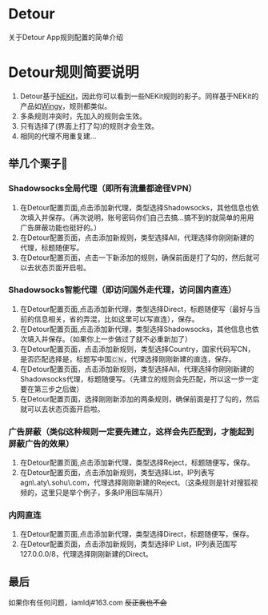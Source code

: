 # Detour
关于Detour App规则配置的简单介绍
# Detour规则简要说明

1. Detour基于[NEKit](https://github.com/zhuhaow/NEKit)，因此你可以看到一些NEKit规则的影子。同样基于NEKit的产品如[Wingy](https://github.com/hellowingy/wingy-announcement)，规则都类似。
2. 多条规则冲突时，先加入的规则会生效。
3. 只有选择了(界面上打了勾)的规则才会生效。
4. 相同的代理不用重复建...

## 举几个栗子🌰
### Shadowsocks全局代理（即所有流量都途径VPN）
1. 在Detour配置页面,点击添加新代理，类型选择Shadowsocks，其他信息也依次填入并保存。（再次说明，账号密码你们自己去搞...搞不到的就简单的用用广告屏蔽功能也挺好的。）
2. 在Detour配置页面，点击添加新规则，类型选择All，代理选择你刚刚新建的代理，标题随便写。
3. 在Detour配置页面，点击一下新添加的规则，确保前面是打了勾的，然后就可以去状态页面开启啦。

### Shadowsocks智能代理（即访问国外走代理，访问国内直连）
1. 在Detour配置页面,点击添加新代理，类型选择Direct，标题随便写（最好与当前的信息相关，省的弄混，比如这里可以写直连），保存。
2. 在Detour配置页面,点击添加新代理，类型选择Shadowsocks，其他信息也依次填入并保存。（如果你上一步做过了就不必重新加了）
3. 在Detour配置页面，点击添加新规则，类型选择Country，国家代码写CN，是否匹配选择是，标题写中国🇨🇳，代理选择刚刚新建的直连，保存。
4. 在Detour配置页面，点击添加新规则，类型选择All，代理选择你刚刚新建的Shadowsocks代理，标题随便写。（先建立的规则会先匹配，所以这一步一定要在第三步之后做）
5. 在Detour配置页面，选择刚刚新添加的两条规则，确保前面是打了勾的，然后就可以去状态页面开启啦。

### 广告屏蔽（类似这种规则一定要先建立，这样会先匹配到，才能起到屏蔽广告的效果）
1. 在Detour配置页面,点击添加新代理，类型选择Reject，标题随便写，保存。
2. 在Detour配置页面，点击添加新规则，类型选择List，IP列表写agn\\.aty\\.sohu\\.com，代理选择刚刚新建的Reject。（这条规则是针对搜狐视频的，这里只是举个例子，多条IP用回车隔开）

### 内网直连
1. 在Detour配置页面,点击添加新代理，类型选择Direct，标题随便写，保存。
2. 在Detour配置页面，点击添加新规则，类型选择IP List，IP列表范围写127.0.0.0/8，代理选择刚刚新建的Direct。


## 最后
如果你有任何问题，iamldj#163.com ~~反正我也不会~~
